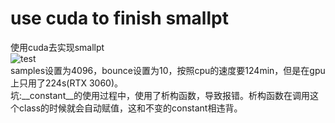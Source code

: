 # use cuda to finish smallpt
使用cuda去实现smallpt  
![test](https://github.com/caixiao-0725/smallpt-cuda-/blob/main/4096_8.png)   
samples设置为4096，bounce设置为10，按照cpu的速度要124min，但是在gpu上只用了224s(RTX 3060)。  
坑:__constant__的使用过程中，使用了析构函数，导致报错。析构函数在调用这个class的时候就会自动赋值，这和不变的constant相违背。  
